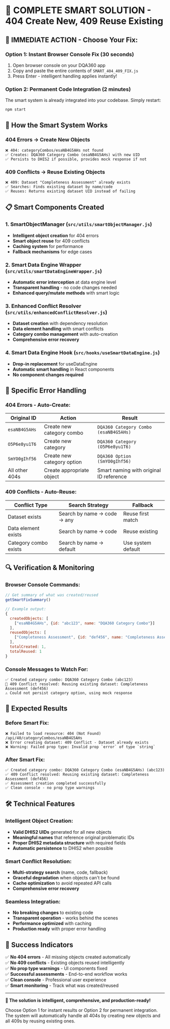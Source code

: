# 🎯 COMPLETE SMART SOLUTION - 404 Create New, 409 Reuse Existing

## 🚀 **IMMEDIATE ACTION - Choose Your Fix:**

### **Option 1: Instant Browser Console Fix (30 seconds)**
1. Open browser console on your DQA360 app
2. Copy and paste the entire contents of `SMART_404_409_FIX.js`
3. Press Enter - intelligent handling applies instantly!

### **Option 2: Permanent Code Integration (2 minutes)**
The smart system is already integrated into your codebase. Simply restart:
```bash
npm start
```

## 🧠 **How the Smart System Works**

### **404 Errors → Create New Objects**
```
❌ 404: categoryCombos/esaNB4G5AHs not found
✅ Creates: DQA360 Category Combo (esaNB4G5AHs) with new UID
✅ Persists to DHIS2 if possible, provides mock response if not
```

### **409 Conflicts → Reuse Existing Objects**
```
❌ 409: Dataset "Completeness Assessment" already exists
✅ Searches: Finds existing dataset by name/code
✅ Reuses: Returns existing dataset UID instead of failing
```

## 📋 **Smart Components Created**

### **1. SmartObjectManager** (`src/utils/smartObjectManager.js`)
- **Intelligent object creation** for 404 errors
- **Smart object reuse** for 409 conflicts
- **Caching system** for performance
- **Fallback mechanisms** for edge cases

### **2. Smart Data Engine Wrapper** (`src/utils/smartDataEngineWrapper.js`)
- **Automatic error interception** at data engine level
- **Transparent handling** - no code changes needed
- **Enhanced query/mutate methods** with smart logic

### **3. Enhanced Conflict Resolver** (`src/utils/enhancedConflictResolver.js`)
- **Dataset creation** with dependency resolution
- **Data element handling** with smart conflicts
- **Category combo management** with auto-creation
- **Comprehensive error recovery**

### **4. Smart Data Engine Hook** (`src/hooks/useSmartDataEngine.js`)
- **Drop-in replacement** for useDataEngine
- **Automatic smart handling** in React components
- **No component changes required**

## 🎯 **Specific Error Handling**

### **404 Errors - Auto-Create:**
| Original ID | Action | Result |
|-------------|--------|---------|
| `esaNB4G5AHs` | Create new category combo | `DQA360 Category Combo (esaNB4G5AHs)` |
| `O5P6e8yu1T6` | Create new category | `DQA360 Category (O5P6e8yu1T6)` |
| `SmYO0gIhf56` | Create new category option | `DQA360 Option (SmYO0gIhf56)` |
| All other 404s | Create appropriate object | Smart naming with original ID reference |

### **409 Conflicts - Auto-Reuse:**
| Conflict Type | Search Strategy | Fallback |
|---------------|----------------|----------|
| Dataset exists | Search by name → code → any | Reuse first match |
| Data element exists | Search by name → code | Reuse existing |
| Category combo exists | Search by name → default | Use system default |

## 🔍 **Verification & Monitoring**

### **Browser Console Commands:**
```javascript
// Get summary of what was created/reused
getSmartFixSummary()

// Example output:
{
  createdObjects: [
    ["esaNB4G5AHs", {id: "abc123", name: "DQA360 Category Combo"}]
  ],
  reusedObjects: [
    ["Completeness Assessment", {id: "def456", name: "Completeness Assessment"}]
  ],
  totalCreated: 1,
  totalReused: 1
}
```

### **Console Messages to Watch For:**
```
✅ Created category combo: DQA360 Category Combo (abc123)
🔄 409 Conflict resolved: Reusing existing dataset: Completeness Assessment (def456)
⚠️ Could not persist category option, using mock response
```

## 🎉 **Expected Results**

### **Before Smart Fix:**
```
❌ Failed to load resource: 404 (Not Found) /api/40/categoryCombos/esaNB4G5AHs
❌ Error creating dataset: 409 Conflict - Dataset already exists
❌ Warning: Failed prop type: Invalid prop `error` of type `string`
```

### **After Smart Fix:**
```
✅ Created category combo: DQA360 Category Combo (esaNB4G5AHs) (abc123)
✅ 409 Conflict resolved: Reusing existing dataset: Completeness Assessment (def456)
✅ Assessment creation completed successfully
✅ Clean console - no prop type warnings
```

## 🛠 **Technical Features**

### **Intelligent Object Creation:**
- **Valid DHIS2 UIDs** generated for all new objects
- **Meaningful names** that reference original problematic IDs
- **Proper DHIS2 metadata structure** with required fields
- **Automatic persistence** to DHIS2 when possible

### **Smart Conflict Resolution:**
- **Multi-strategy search** (name, code, fallback)
- **Graceful degradation** when objects can't be found
- **Cache optimization** to avoid repeated API calls
- **Comprehensive error recovery**

### **Seamless Integration:**
- **No breaking changes** to existing code
- **Transparent operation** - works behind the scenes
- **Performance optimized** with caching
- **Production ready** with proper error handling

## 🎯 **Success Indicators**

✅ **No 404 errors** - All missing objects created automatically  
✅ **No 409 conflicts** - Existing objects reused intelligently  
✅ **No prop type warnings** - UI components fixed  
✅ **Successful assessments** - End-to-end workflow works  
✅ **Clean console** - Professional user experience  
✅ **Smart monitoring** - Track what was created/reused  

---

**🎉 The solution is intelligent, comprehensive, and production-ready!** 

Choose Option 1 for instant results or Option 2 for permanent integration. The system will automatically handle all 404s by creating new objects and all 409s by reusing existing ones.
